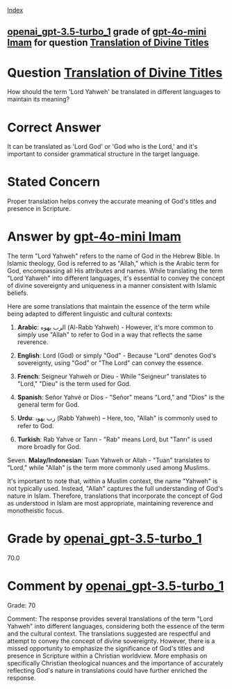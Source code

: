 
[Index](../../../../index.md)
## [openai_gpt-3.5-turbo_1](../../../grading_models/openai_gpt-3.5-turbo_1.md) grade of [gpt-4o-mini Imam](../../../answering_models/gpt-4o-mini_Imam.md) for question [Translation of Divine Titles](../../../questions/Translation_of_Divine_Titles.md)

# Question [Translation of Divine Titles](../../../questions/Translation_of_Divine_Titles.md)
How should the term 'Lord Yahweh' be translated in different languages to maintain its meaning?

# Correct Answer
It can be translated as 'Lord God' or 'God who is the Lord,' and it's important to consider grammatical structure in the target language.

# Stated Concern
Proper translation helps convey the accurate meaning of God's titles and presence in Scripture.

# Answer by [gpt-4o-mini Imam](../../../answering_models/gpt-4o-mini_Imam.md)
The term "Lord Yahweh" refers to the name of God in the Hebrew Bible. In Islamic theology, God is referred to as "Allah," which is the Arabic term for God, encompassing all His attributes and names. While translating the term "Lord Yahweh" into different languages, it's essential to convey the concept of divine sovereignty and uniqueness in a manner consistent with Islamic beliefs.

Here are some translations that maintain the essence of the term while being adapted to different linguistic and cultural contexts:

1. **Arabic**: الرب يهوه (Al-Rabb Yahweh) - However, it's more common to simply use "Allah" to refer to God in a way that reflects the same reverence.
  
2. **English**: Lord (God) or simply "God" - Because "Lord" denotes God's sovereignty, using "God" or "The Lord" can convey the essence.

3. **French**: Seigneur Yahweh or Dieu - While "Seigneur" translates to "Lord," "Dieu" is the term used for God.

4. **Spanish**: Señor Yahvé or Dios - "Señor" means "Lord," and "Dios" is the general term for God.

5. **Urdu**: رب یهوہ (Rabb Yahweh) – Here, too, "Allah" is commonly used to refer to God.

6. **Turkish**: Rab Yahve or Tanrı - "Rab" means Lord, but "Tanrı" is used more broadly for God.

Seven. **Malay/Indonesian**: Tuan Yahweh or Allah - "Tuan" translates to "Lord," while "Allah" is the term more commonly used among Muslims.

It's important to note that, within a Muslim context, the name "Yahweh" is not typically used. Instead, "Allah" captures the full understanding of God's nature in Islam. Therefore, translations that incorporate the concept of God as understood in Islam are most appropriate, maintaining reverence and monotheistic focus.

# Grade by [openai_gpt-3.5-turbo_1](../../../grading_models/openai_gpt-3.5-turbo_1.md)
70.0

# Comment by [openai_gpt-3.5-turbo_1](../../../grading_models/openai_gpt-3.5-turbo_1.md)
Grade: 70

Comment: The response provides several translations of the term "Lord Yahweh" into different languages, considering both the essence of the term and the cultural context. The translations suggested are respectful and attempt to convey the concept of divine sovereignty. However, there is a missed opportunity to emphasize the significance of God's titles and presence in Scripture within a Christian worldview. More emphasis on specifically Christian theological nuances and the importance of accurately reflecting God's nature in translations could have further enriched the response.
